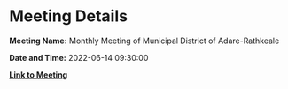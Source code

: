 # Meeting Details

**Meeting Name:** Monthly Meeting of Municipal District of Adare-Rathkeale

**Date and Time:** 2022-06-14 09:30:00

**[Link to Meeting](https://www.limerick.ie/council/whats-on/monthly-meeting-municipal-district-adare-rathkeale-81)**
